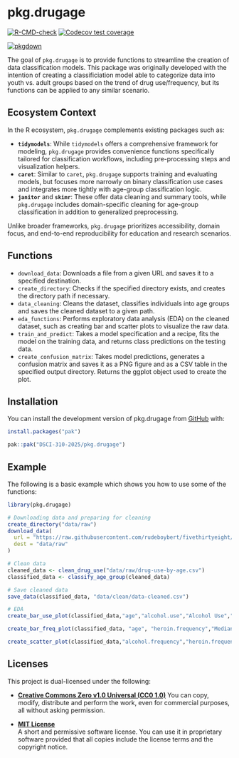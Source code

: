 
<!-- README.md is generated from README.Rmd. Please edit that file -->

# pkg.drugage

<!-- badges: start -->

[![R-CMD-check](https://github.com/DSCI-310-2025/pkg.drugage/actions/workflows/R-CMD-check.yaml/badge.svg)](https://github.com/DSCI-310-2025/pkg.drugage/actions/workflows/R-CMD-check.yaml)
[![Codecov test
coverage](https://codecov.io/gh/DSCI-310-2025/pkg.drugage/graph/badge.svg)](https://app.codecov.io/gh/DSCI-310-2025/pkg.drugage)

[![pkgdown](https://github.com/DSCI-310-2025/pkg.drugage/actions/workflows/pkgdown.yaml/badge.svg)](https://dsci-310-2025.github.io/pkg.drugage/)
<!-- badges: end -->

The goal of `pkg.drugage` is to provide functions to streamline the
creation of data classification models. This package was originally
developed with the intention of creating a classificiation model able to
categorize data into youth vs. adult groups based on the trend of drug
use/frequency, but its functions can be applied to any similar scenario.

## Ecosystem Context

In the R ecosystem, `pkg.drugage` complements existing packages such as:

- **`tidymodels`**: While `tidymodels` offers a comprehensive framework
  for modeling, `pkg.drugage` provides convenience functions
  specifically tailored for classification workflows, including
  pre-processing steps and visualization helpers.
- **`caret`**: Similar to `caret`, `pkg.drugage` supports training and
  evaluating models, but focuses more narrowly on binary classification
  use cases and integrates more tightly with age-group classification
  logic.
- **`janitor`** and **`skimr`**: These offer data cleaning and summary
  tools, while `pkg.drugage` includes domain-specific cleaning for
  age-group classification in addition to generalized preprocessing.

Unlike broader frameworks, `pkg.drugage` prioritizes accessibility,
domain focus, and end-to-end reproducibility for education and research
scenarios.

## Functions

- `download_data`: Downloads a file from a given URL and saves it to a
  specified destination.
- `create_directory`: Checks if the specified directory exists, and
  creates the directory path if necessary.
- `data_cleaning`: Cleans the dataset, classifies individuals into age
  groups and saves the cleaned dataset to a given path.
- `eda_functions`: Performs exploratory data analysis (EDA) on the
  cleaned dataset, such as creating bar and scatter plots to visualize
  the raw data.
- `train_and_predict`: Takes a model specification and a recipe, fits
  the model on the training data, and returns class predictions on the
  testing data.
- `create_confusion_matrix`: Takes model predictions, generates a
  confusion matrix and saves it as a PNG figure and as a CSV table in
  the specified output directory. Returns the ggplot object used to
  create the plot.

## Installation

You can install the development version of pkg.drugage from
[GitHub](https://github.com/) with:

``` r
install.packages("pak")

pak::pak("DSCI-310-2025/pkg.drugage")
```

## Example

The following is a basic example which shows you how to use some of the
functions:

``` r
library(pkg.drugage)

# Downloading data and preparing for cleaning
create_directory("data/raw")
download_data(
  url = "https://raw.githubusercontent.com/rudeboybert/fivethirtyeight/refs/heads/master/data-raw/drug-use-by-age/drug-use-by-age.csv",
  dest = "data/raw"
)

# Clean data
cleaned_data <- clean_drug_use("data/raw/drug-use-by-age.csv")
classified_data <- classify_age_group(cleaned_data)

# Save cleaned data
save_data(classified_data, "data/clean/data-cleaned.csv")

# EDA
create_bar_use_plot(classified_data,"age","alcohol.use","Alcohol Use","Age","Proportion","dodgerblue","output/eda-test/test1.png")

create_bar_freq_plot(classified_data, "age", "heroin.frequency","Median Heroin Use Frequency in the Past Year by Age", "Age", "Median Frequency", "salmon", "output/eda-test/test3.png")

create_scatter_plot(classified_data,"alcohol.frequency","heroin.frequency","age","Relationship Between Alcohol and Heroin Frequency Use","Alcohol Median Frequency","Heroin Median Frequency","output/eda-test/test5.png")
```

## Licenses

This project is dual-licensed under the following:

- **[Creative Commons Zero v1.0 Universal (CC0
  1.0)](https://creativecommons.org/publicdomain/zero/1.0/)** You can
  copy, modify, distribute and perform the work, even for commercial
  purposes, all without asking permission.

- **[MIT License](LICENSE.md)**  
  A short and permissive software license. You can use it in proprietary
  software provided that all copies include the license terms and the
  copyright notice.
